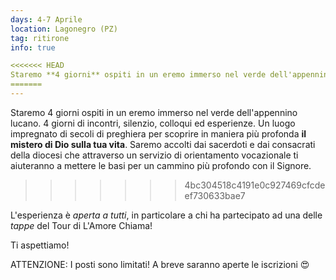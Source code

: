 ```yaml
---
days: 4-7 Aprile
location: Lagonegro (PZ)
tag: ritirone
info: true

<<<<<<< HEAD
Staremo **4 giorni** ospiti in un eremo immerso nel verde dell'appennino lucano. 4 giorni di incontri, silenzio, colloqui ed esperienze. Un luogo impregnato di secoli di preghiera per scoprire in maniera più profonda **il mistero di Dio sulla tua vita**. Saremo accolti dai sacerdoti e dai consacrati della diocesi che attraverso un servizio di orientamento vocazionale ti aiuteranno a mettere le basi per un cammino più profondo con il Signore.
=======
---
```

Staremo 4 giorni ospiti in un eremo immerso nel verde dell'appennino lucano. 4 giorni di incontri, silenzio, colloqui ed esperienze. Un luogo impregnato di secoli di preghiera per scoprire in maniera più profonda **il mistero di Dio sulla tua vita**. Saremo accolti dai sacerdoti e dai consacrati della diocesi che attraverso un servizio di orientamento vocazionale ti aiuteranno a mettere le basi per un cammino più profondo con il Signore.
>>>>>>> 4bc304518c4191e0c927469cfcdeef730633bae7

L'esperienza è _aperta a tutti_, in particolare a chi ha partecipato ad una delle _tappe_ del Tour di L'Amore Chiama!

Ti aspettiamo!

ATTENZIONE: I posti sono limitati! A breve saranno aperte le iscrizioni 😍